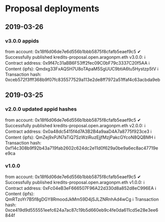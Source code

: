 # Proposal deployments

## 2019-03-26

### v3.0.0 appids
from account: 0x18f6d06de7e6d556b1bbb5875f8cfafb5eaef9c5
 ✔ Successfully published kredits-proposal.open.aragonpm.eth v3.0.0: 
 ℹ Contract address: 0x9f47c31aBB6F53ff2fec09C0bF79c3337C20f5AA
 ℹ Content (ipfs): Qmdxg33FxAQSH7U8oTApaM5SgUUC9btiA6tu5Hystzp5tV
 ℹ Transaction hash: 0xceb572f3fff368b9f07fc835577529a113e2de8ff7972a51ffaf4c63acbda9eb


## 2019-03-25

### v2.0.0 updated appid hashes
from account: 0x18f6d06de7e6d556b1bbb5875f8cfafb5eaef9c5
 ✔ Successfully published kredits-proposal.open.aragonpm.eth v2.0.0: 
 ℹ Contract address: 0x0a48dc5415f4d7A3B2B4a9aaD4A7a8775f923ce3
 ℹ Content (ipfs): QmZej9xPJN7aTiQ7SzWziRuzEjjfMzjPakcGYcoN8QQBMH
 ℹ Transaction hash: 0xf14c308b9f92b43a719fab2602c624dc2e11d0f629a0be9a6ec8ac47719ee9ca

### v1.0.0
from account: 0x18f6d06de7e6d556b1bbb5875f8cfafb5eaef9c5
 ✔ Successfully published kredits-proposal.open.aragonpm.eth v1.0.0: 
 ℹ Contract address: 0xFc04eB3eF666507F96A22d330d8a852d8eC996EA
 ℹ Content (ipfs): QmRTzoYr7B5f8gDGY8RmoodJkMm59D4jSJLZNRnhAd4wCg
 ℹ Transaction hash: 0xce419d9d555551eefc624a7ac87c19b5d660eb9c4fe0da611cd5e28e3ee6844f
